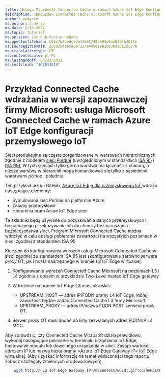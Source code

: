 ```yaml
---
title: Usługa Microsoft Connected Cache w ramach Azure IoT Edge konfiguracji przemysłowego IoT | Microsoft Docs
description: Samouczek Connected Cache microsoft Azure IoT Edge konfiguracji przemysłowego IoT
author: andyriv
ms.author: andyriv
ms.date: 2/16/2021
ms.topic: tutorial
ms.service: iot-hub-device-update
ms.openlocfilehash: 083c7bf6edc7da1fd617487e91b0a3848fb401fe
ms.sourcegitcommit: 260a2541e5e0e7327a445e1ee1be3ad20122b37e
ms.translationtype: MT
ms.contentlocale: pl-PL
ms.lasthandoff: 04/21/2021
ms.locfileid: "107811818"
---
```

# <a name="microsoft-connected-cache-preview-deployment-scenario-sample-microsoft-connected-cache-within-an-azure-iot-edge-for-industrial-iot-configuration"></a>Przykład Connected Cache wdrażania w wersji zapoznawczej firmy Microsoft: usługa Microsoft Connected Cache w ramach Azure IoT Edge konfiguracji przemysłowego IoT

Sieci produkcyjne są często zorganizowane w warstwach hierarchicznych zgodnie z modelem [sieci Purdue](https://en.wikipedia.org/wiki/Purdue_Enterprise_Reference_Architecture) (uwzględnionym w standardach [ISA 95](https://en.wikipedia.org/wiki/ANSI/ISA-95) i [ISA 99).](https://www.isa.org/standards-and-publications/isa-standards/isa-standards-committees/isa99) W tych sieciach tylko górna warstwa ma łączność z chmurą, a niższe warstwy w hierarchii mogą komunikować się tylko z sąsiednimi warstwami północ i południe.

Ten przykład usługi GitHub, [Azure IoT Edge dla przemysłowego IoT,](https://github.com/Azure-Samples/iot-edge-for-iiot)wdraża następujące elementy:

* Symulowana sieć Purdue na platformie Azure
* Zasoby przemysłowe 
* Hierarchia bram Azure IoT Edge sieci
  
Te składniki będą używane do pozyskiwania danych przemysłowych i bezpiecznego przekazywania ich do chmury bez naruszania bezpieczeństwa sieci. Program Microsoft Connected Cache można wdrożyć w celu obsługi pobierania zawartości na wszystkich poziomach w sieci zgodnej z standardem ISA 95.

Kluczem do konfigurowania wdrożeń usługi Microsoft Connected Cache w sieci zgodnej ze standardem ISA 95 jest skonfigurowanie zarówno serwera *proxy* OT, jak i hosta nadrzędnego w bramie L3 IoT Edge wirtualnej.

1. Konfigurowanie wdrożeń Connected Cache Microsoft na poziomach L5 i L4 zgodnie z opisem w przykładzie Two-Level nested IoT Edge gateway 
2. Wdrożenie na bramie IoT Edge L3 musi określać:
   
   * UPSTREAM_HOST — adres IP/FQDN bramy L4 IoT Edge, której zawartość będzie żądać Connected Cache L3 firmy Microsoft.
   * UPSTREAM_PROXY — adres IP/nazwa FQDN:PORT serwera proxy OT.

3. Serwer proxy OT musi dodać do listy zezwalanych adres FQDN/IP L4 MCC.

Aby sprawdzić, czy Connected Cache Microsoft działa prawidłowo, wykonaj następujące polecenie w terminalu urządzenia IoT Edge, hostowanie modułu lub dowolnego urządzenia w sieci. Zastąp wartości adresem IP lub nazwą hosta bramy \<Azure IoT Edge Gateway IP\> IoT Edge wirtualnej. (Aby uzyskać informacje na temat widoczności tego raportu, zobacz szczegóły zmiennych środowiskowych).

```bash
    wget http://<L3 IoT Edge Gateway IP>/mscomtest/wuidt.gif?cacheHostOrigin=au.download.windowsupdate.com
```